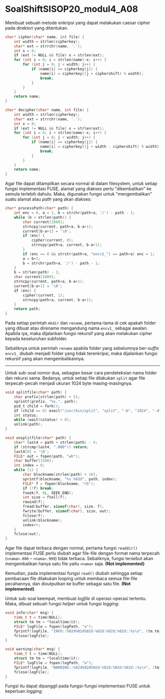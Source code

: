 # SoalShiftSISOP20_modul4_A08

Membuat sebuah metode enkripsi yang dapat melakukan caesar cipher pada direktori yang ditentukan.


```c
char* cipher(char* name, int file) {
    int width = strlen(cipherkey);
    char* ext = strrchr(name, '.');
    int x = 0;
    if (ext != NULL && file) x = strlen(ext);
    for (int i = 0; i < strlen(name)-x; i++) {
        for (int j = 0; j < width; j++) {
            if (name[i] == cipherkey[j]) {
                name[i] = cipherkey[(j + ciphershift) % width];
                break;
            }
        }
    }
    return name;
}

char* decipher(char* name, int file) {
    int width = strlen(cipherkey);
    char* ext = strrchr(name, '.');
    int x = 0;
    if (ext != NULL && file) x = strlen(ext);
    for (int i = 0; i < strlen(name)-x; i++) {
        for (int j = 0; j < width; j++) {
            if (name[i] == cipherkey[j]) {
                name[i] = cipherkey[(j + width - ciphershift) % width];
                break;
            }
        }
    }
    return name;
}
```

Agar file dapat ditampilkan secara normal di dalam filesystem, untuk setiap fungsi implementasi FUSE, alamat yang diakses perlu "dikembalikan" ke semula terlebih dahulu. Maka, digunakan fungsi untuk "mengembalikan" suatu alamat atau *path* yang akan diakses:

```c
char* processPath(char* path) {
    int enc = 0, a = 1, b = strchr(path+a, '/') - path - 1;
    while (b < strlen(path)) {
        char current[1000];
        strncpy(current, path+a, b-a+1);
        current[b-a+1] = '\0';
        if (enc) {
            cipher(current, 0);
            strncpy(path+a, current, b-a+1);
        }
        if (enc == 0 && strstr(path+a, "encv1_") == path+a) enc = 1;
        a = b+2;
        b = strchr(path+a, '/') - path - 1;
    }
    b = strlen(path) - 1;
    char current[1000];
    strncpy(current, path+a, b-a+1);
    current[b-a+1] = '\0';
    if (enc) {
        cipher(current, 1);
        strncpy(path+a, current, b-a+1);
    }
    return path;
}
```

Pada setiap perintah `mkdir` dan `rename`, pertama-tama di cek apakah folder yang dibuat atau direname mengandung nama `encv1_` sebagai awalan. Apabila iya, maka dijalankan fungsi rekursif yang akan melakukan cipher kepada keseluruhan subfolder.

Sebaliknya untuk perintah `rename` apabila folder yang sebelumnya ber-*suffix* `encv1_` diubah menjadi folder yang tidak terenkripsi, maka dijalankan fungsi rekursif yang akan mengembalikannya.

---

Untuk sub-soal nomor dua, sebagian besar cara pendeteksian nama folder dan rekursi sama. Bedanya, untuk setiap file dilakukan `split` agar file terpecah-pecah menjadi ukuran 1024 byte masing-masingnya.

```c
void splitfile(char* path) {
    char prefix[strlen(path) + 5];
    sprintf(prefix, "%s.", path);
    pid_t child = fork();
    if (child == 0) execl("/usr/bin/split", "split", "-b", "1024", "-d", "-a", "3", path, prefix, NULL);
    int status;
    while (wait(&status) > 0);
    unlink(path);
}

void unsplitfile(char* path) {
    char* last4 = path + strlen(path) - 4;
    if (strcmp(last4, ".000")) return;
    last4[0] = '\0';
    FILE* out = fopen(path, "wb");
    char buffer[1500];
    int index = 0;
    while (1) {
        char blockname[strlen(path) + 10];
        sprintf(blockname, "%s.%03d", path, index);
        FILE* f = fopen(blockname, "rb");
        if (!f) break;
        fseek(f, 0L, SEEK_END);
        int size = ftell(f);
        rewind(f);
        fread(buffer, sizeof(char), size, f);
        fwrite(buffer, sizeof(char), size, out);
        fclose(f);
        unlink(blockname);
        index++;
    }
    fclose(out);
}
```

Agar file dapat terbaca dengan normal, pertama fungsi `readdir()` implementasi FUSE perlu diubah agar file-file dengan format nama terpecah (`<nama>.000` &ndash; `<nama>.999`) tidak terbaca. Sebaliknya, fungsi tersebut akan mengembalikan hanya satu file yaitu `<nama>` saja. **(Not implemented)**

Kemudian, pada implementasi fungsi `read()` diubah sehingga setiap pembacaan file dilakukan looping untuk membaca semua file-file pecahannya, dan dioutputkan ke buffer sebagai satu file. **(Not implemented)**


Untuk sub-soal keempat, membuat *logfile* di operasi-operasi tertentu. Maka, dibuat sebuah fungsi *helper* untuk fungsi *logging*:

```c
void info(char* msg) {
    time_t t = time(NULL);
    struct tm tm = *localtime(&t);
    FILE* logFile = fopen(logPath, "a");
    fprintf(logFile, "INFO::%02d%02d%02d-%02d:%02d:%02d::%s\n", (tm.tm_year + 1900) % 100, tm.tm_mon, tm.tm_mday, tm.tm_hour, tm.tm_min, tm.tm_sec, msg);
    fclose(logFile);
}

void warning(char* msg) {
    time_t t = time(NULL);
    struct tm tm = *localtime(&t);
    FILE* logFile = fopen(logPath, "a");
    fprintf(logFile, "WARNING::%02d%02d%02d-%02d:%02d:%02d::%s\n", (tm.tm_year + 1900) % 100, tm.tm_mon, tm.tm_mday, tm.tm_hour, tm.tm_min, tm.tm_sec, msg);
    fclose(logFile);
}
```

Fungsi itu dapat dipanggil pada fungsi-fungsi implementasi FUSE untuk keperluan *logging*.

